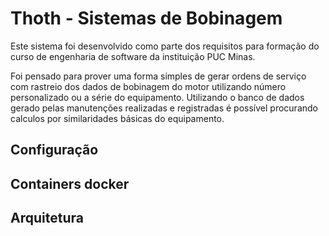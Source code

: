 # Thoth - Sistemas de Bobinagem

Este sistema foi desenvolvido como parte dos requisitos para formação do curso de engenharia de software da instituição PUC Minas.

Foi pensado para prover uma forma simples de gerar ordens de serviço com rastreio dos dados de bobinagem do motor utilizando número personalizado ou a série do equipamento. Utilizando o banco de dados gerado pelas manutenções realizadas e registradas é possível procurando calculos por similaridades básicas do equipamento.

## Configuração

## Containers docker

## Arquitetura
